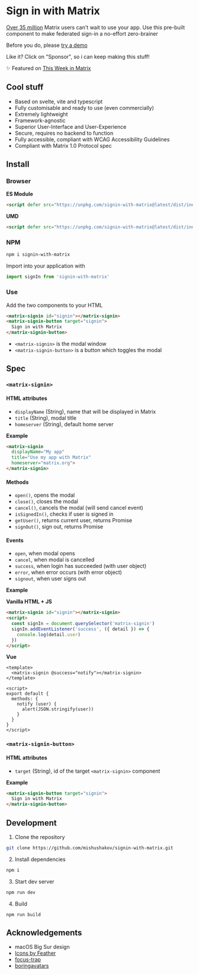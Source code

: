 # Sign in with Matrix

[Over 35 million](https://techcrunch.com/2021/07/27/element-a-messaging-app-built-on-the-decentralized-matrix-protocol-raises-30m/) Matrix users can't wait to use your app. Use this pre-built component to make federated sign-in a no-effort zero-brainer

Before you do, please [try a demo](https://mishushakov.github.io/signin-with-matrix)

Like it? Click on "Sponsor", so i can keep making this stuff!

✨ Featured on [This Week in Matrix](https://matrix.org/blog/2021/11/12/this-week-in-matrix-2021-11-12)

## Cool stuff

- Based on svelte, vite and typescript
- Fully customisable and ready to use (even commercially)
- Extremely lightweight
- Framework-agnostic
- Superior User-Interface and User-Experience
- Secure, requires no backend to function
- Fully accessible, compliant with WCAG Accessibility Guidelines
- Compliant with Matrix 1.0 Protocol spec

## Install

### Browser

**ES Module**

```html
<script defer src="https://unpkg.com/signin-with-matrix@latest/dist/index.es.js"></script>
```

**UMD**

```html
<script defer src="https://unpkg.com/signin-with-matrix@latest/dist/index.umd.js"></script>
```

### NPM

```sh
npm i signin-with-matrix
```

Import into your application with

```js
import signIn from 'signin-with-matrix'
```

### Use

Add the two components to your HTML

```html
<matrix-signin id="signin"></matrix-signin>
<matrix-signin-button target="signin">
  Sign in with Matrix
</matrix-signin-button>
```

- `<matrix-signin>` is the modal window
- `<matrix-signin-button>` is a button which toggles the modal

## Spec

### `<matrix-signin>`

#### HTML attributes

- `displayName` (String), name that will be displayed in Matrix
- `title` (String), modal title
- `homeserver` (String), default home server

**Example**

```html
<matrix-signin
  displayName="My app"
  title="Use my app with Matrix"
  homeserver="matrix.org">
</matrix-signin>
```

#### Methods

- `open()`, opens the modal
- `close()`, closes the modal
- `cancel()`, cancels the modal (will send cancel event)
- `isSignedIn()`, checks if user is signed in
- `getUser()`, returns current user, returns Promise
- `signOut()`, sign out, returns Promise

#### Events

- `open`, when modal opens
- `cancel`, when modal is cancelled
- `success`, when login has succeeded (with user object)
- `error`, when error occurs (with error object)
- `signout`, when user signs out

**Example**

**Vanilla HTML + JS**

```html
<matrix-signin id="signin"></matrix-signin>
<script>
  const signIn = document.querySelector('matrix-signin')
  signIn.addEventListener('success', ({ detail }) => {
    console.log(detail.user)
  })
</script>
```

**Vue**

```vue
<template>
  <matrix-signin @success="notify"></matrix-signin>
</template>

<script>
export default {
  methods: {
    notify (user) {
      alert(JSON.stringify(user))
    }
  }
}
</script>
```

### `<matrix-signin-button>`

#### HTML attributes

- `target` (String), id of the target `<matrix-signin>` component

**Example**

```html
<matrix-signin-button target="signin">
  Sign in with Matrix
</matrix-signin-button>
```

## Development

1. Clone the repository

```sh
git clone https://github.com/mishushakov/signin-with-matrix.git
```

2. Install dependencies

```sh
npm i
```

3. Start dev server

```sh
npm run dev
```

4. Build

```
npm run build
```

## Acknowledgements

- macOS Big Sur design
- [Icons by Feather](https://github.com/feathericons/feather)
- [focus-trap](https://github.com/focus-trap/focus-trap)
- [boringavatars](https://boringavatars.com)

